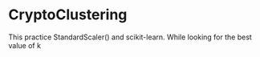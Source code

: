 # CryptoClustering

This practice  StandardScaler() and scikit-learn. While looking for the best value of k
